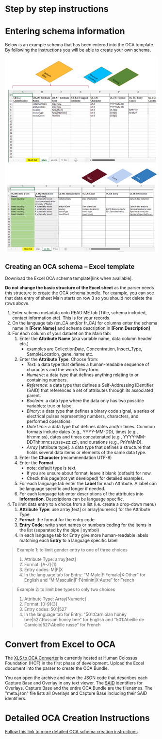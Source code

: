 # Step by step instructions

# Entering schema information
Below is an example schema that has been entered into the OCA template. By following the instructions you will be able to create your own schema.

![Example of entering capture base data into the OCA schema template.](/pictures/capture_base.png)
![Example of entering english overlayd data into the OCA schema template.](/pictures/overlay_en.png)

## Creating an OCA schema – Excel template
Download the Excel OCA schema template[link when available].

**Do not change the basic structure of the Excel sheet** as the parser needs this structure to create the OCA schema bundle. For example, you can see that data entry of sheet Main starts on row 3 so you should not delete the rows above.

1. Enter schema metadata onto READ ME tab (Title, schema included, contact information etc). This is for your records.
2. On the language tab (en_CA and/or fr_CA) for columns enter the schema name in **[Form Name]** and schema description in **[Form Description]**
3. For each column of your dataset on the Main tab:
   1. Enter the **Attribute Name** (aka variable name, data column header etc.)
      - examples are CollectionDate, Concentration, Insect_Type, SampleLocation, gene_name etc.
   2. Enter the **Attribute Type**. Choose from:      
      - *Text*: a data type that defines a human-readable sequence of characters and the words they form.
      - *Numeric*: a data type that defines anything relating to or containing numbers.
      - *Reference*: a data type that defines a Self-Addressing IDentifier (SAID) that references a set of attributes through its associated parent.
      - *Boolean*: a data type where the data only has two possible variables: true or false.
      - *Binary*: a data type that defines a binary code signal, a series of electrical pulses representing numbers, characters, and performed operations.
      - *DateTime*: a data type that defines dates and/or times. Common formats include dates (e.g., YYYY-MM-DD), times (e.g., hh:mm:ss), dates and times concatenated (e.g., YYYY-MM-DDThh:mm:ss.sss+zz:zz), and durations (e.g., PnYnMnD).
      - *Array* [attribute type]: a data type that defines a structure that holds several data items or elements of the same data type.
   4. Enter the **Character** (recommendation UTF-8)
   5. Enter the **Format**
      - note: default type is text.
      - If you are unsure about format, leave it blank (default) for now.
      - Check this page(not yet developed) for detailed examples.
   6. For each language tab enter the **Label** for each Attribute. A label can be language specific and longer if needed.
   7. For each language tab enter descriptions of the attributes into **Information**. Descriptions can be language specific.
4. To limit data entry to a choice from a list (i.e. create a drop-down menu)
     1. **Attribute Type**: use array[text] or array[numeric] for the Attribute Type 
     2. **Format**: the format for the entry code
     3. **Entry Code**: write short names or numbers coding for the items in the list (separated by the pipe &#124; symbol)
     4. In each language tab for Entry give more human-readable labels matching each **Entry** to a language specific label

> Example 1: to limit gender entry to one of three choices
> 1. Attribute Type: array[text] 
> 2. Format: [A-Z]{1}
> 3. Entry codes: M&#124;F&#124;X 
> 4. In the language tab for Entry: “M:Male&#124;F:Female&#124;X:Other” for English and “M:Masculin&#124;F:Féminin&#124;X:Autre” for French

> Example 2: to limit bee types to only two choices
> 1. Attribute Type: Array[Numeric]
> 2. Format: [0-9]{3}
> 3. Entry codes: 501&#124;527
> 4. In the language tab for Entry: "501:Carniolan honey bee&#124;527:Russian honey bee" for English and "501:Abeille de Carniole&#124;527:Abeille russe" for French

# Convert from Excel to OCA

The [XLS to OCA Converter](https://browser.oca.argo.colossi.network/#/) is currently hosted at Human Colossus Foundation (HCF) in the first phase of development. Upload the Excel document into the parser to create the OCA Bundle. 

You can open the archive and view the JSON code that describes each Capture Base and Overlay in any text viewer. The [SAID](identifiers_and_saids.md) identifiers for Overlays, Capture Base and the entire OCA Bundle are the filenames. The "meta.json" file lists all Overlays and Capture Base including their SAID identifiers. 


# Detailed OCA Creation Instructions

[Follow this link to more detailed OCA schema creation instructions](create_OCA_schema.md).
